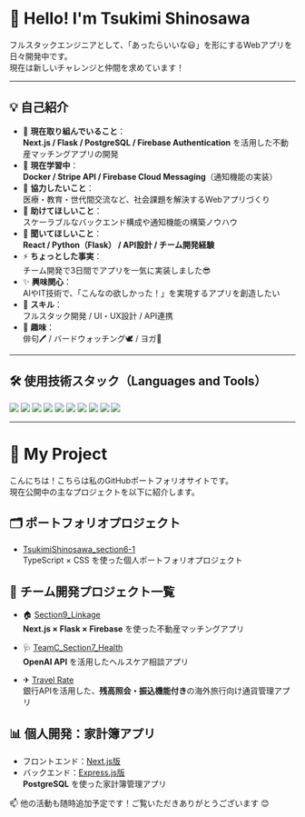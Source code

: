 # 👋 Hello! I'm Tsukimi Shinosawa

フルスタックエンジニアとして、「あったらいいな😃」を形にするWebアプリを日々開発中です。  
現在は新しいチャレンジと仲間を求めています！

---

## 💡 自己紹介

- 🔭 **現在取り組んでいること**：  
  **Next.js / Flask / PostgreSQL / Firebase Authentication** を活用した不動産マッチングアプリの開発
- 🌱 **現在学習中**：  
  **Docker / Stripe API / Firebase Cloud Messaging**（通知機能の実装）
- 👯 **協力したいこと**：  
  医療・教育・世代間交流など、社会課題を解決するWebアプリづくり
- 🤔 **助けてほしいこと**：  
  スケーラブルなバックエンド構成や通知機能の構築ノウハウ
- 💬 **聞いてほしいこと**：  
  **React / Python（Flask） / API設計 / チーム開発経験**
- ⚡ **ちょっとした事実**：  
  チーム開発で3日間でアプリを一気に実装しました😎
- ✨ **興味関心**：  
  AIやIT技術で、「こんなの欲しかった！」を実現するアプリを創造したい
- 🏅 **スキル**：  
  フルスタック開発 / UI・UX設計 / API連携
- 🎨 **趣味**：  
  俳句🖊 / バードウォッチング🕊 / ヨガ🤟

---

## 🛠 使用技術スタック（Languages and Tools）
<p>
  <img src="https://img.shields.io/badge/TypeScript-3178C6?logo=typescript&logoColor=white" />
  <img src="https://img.shields.io/badge/JavaScript-F7DF1E?logo=javascript&logoColor=black" />
  <img src="https://img.shields.io/badge/React-61DAFB?logo=react&logoColor=black" />
  <img src="https://img.shields.io/badge/Next.js-000000?logo=nextdotjs&logoColor=white" />
  <img src="https://img.shields.io/badge/Python-3776AB?logo=python&logoColor=white" />
  <img src="https://img.shields.io/badge/Flask-000000?logo=flask&logoColor=white" />
  <img src="https://img.shields.io/badge/PostgreSQL-4169E1?logo=postgresql&logoColor=white" />
  <img src="https://img.shields.io/badge/Firebase-FFCA28?logo=firebase&logoColor=black" />
  <img src="https://img.shields.io/badge/Stripe-008CDD?logo=stripe&logoColor=white" />
  <img src="https://img.shields.io/badge/Docker-2496ED?logo=docker&logoColor=white" />
</p>

---

# 🌟 My Project

こんにちは！こちらは私のGitHubポートフォリオサイトです。  
現在公開中の主なプロジェクトを以下に紹介します。

## 🗂 ポートフォリオプロジェクト

- [TsukimiShinosawa_section6-1](https://github.com/tsukimi40/TsukimiShinosawa_section6-1)  
  TypeScript × CSS を使った個人ポートフォリオプロジェクト


## 📂 チーム開発プロジェクト一覧

- 🏠 [Section9_Linkage](https://github.com/ms-engineer-bc25-02/Section9_Linkage.git)  
  **Next.js × Flask × Firebase** を使った不動産マッチングアプリ

- 🩺 [TeamC_Section7_Health](https://github.com/ms-engineer-bc25-02/TeamC_Section7_Health.git)  
  **OpenAI API** を活用したヘルスケア相談アプリ

- ✈ [Travel Rate](https://github.com/ms-engineer-bc25-02/TeamB_section8.git)  
  銀行APIを活用した、**残高照会・振込機能付き**の海外旅行向け通貨管理アプリ
  

## 📊 個人開発：家計簿アプリ

- フロントエンド：[Next.js版](https://github.com/ms-engineer-bc25-02/TsukimiShinosawa_section3_NEXT.js.git)  
- バックエンド：[Express.js版](https://github.com/ms-engineer-bc25-02/TsukimiShinosawa_section4_Express.js.git)  
  **PostgreSQL** を使った家計簿管理アプリ


📫 他の活動も随時追加予定です！ご覧いただきありがとうございます 😊

